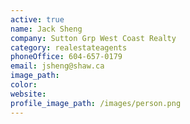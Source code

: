 ```yaml
---
active: true
name: Jack Sheng
company: Sutton Grp West Coast Realty
category: realestateagents
phoneOffice: 604-657-0179
email: jsheng@shaw.ca
image_path:
color:
website:
profile_image_path: /images/person.png
---
```



